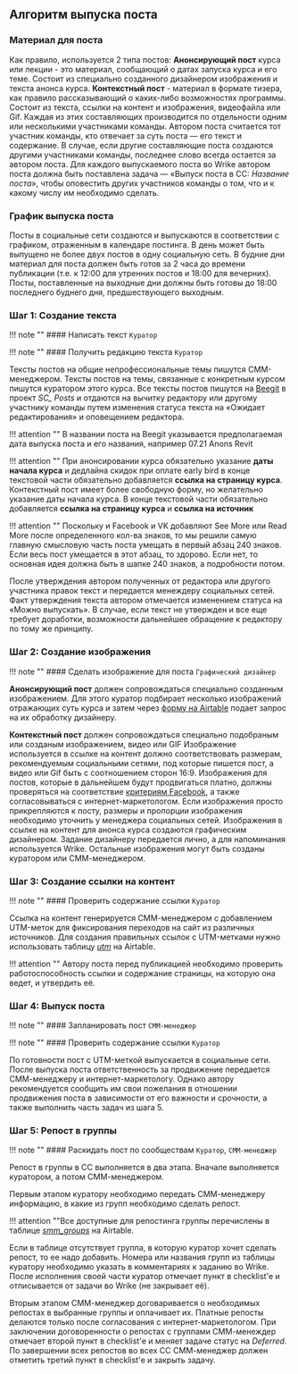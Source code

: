 ## Алгоритм выпуска поста



### Материал для поста

Как правило, используется 2 типа постов:
**Анонсирующий пост** курса или лекции - это материал, сообщающий о датах запуска курса и его теме. Состоит из специально созданного дизайнером изображения и текста анонса курса. 
**Контекстный пост** - материал в формате тизера, как правило рассказывающий о  каких-либо возможностях программы.  Состоит из текста, ссылки на контент и изображения, видеофайла или Gif.
Каждая из этих составляющих производится по отдельности одним или несколькими участниками команды. Автором поста считается тот участник команды, кто отвечает за суть поста — его текст и содержание. В случае, если другие составляющие поста создаются другими участниками команды, последнее слово всегда остается за автором поста. Для каждого выпускаемого поста во Wrike автором поста должна быть поставлена задача — «Выпуск поста в CC: *Название поста*», чтобы оповестить других участников команды о том, что и к какому числу им необходимо сделать.

### График выпуска поста

Посты в социальные сети создаются и выпускаются в соответствии с графиком, отраженным в календаре постинга. В день может быть выпущено не более двух постов в одну социальную сеть. В будние дни материал для поста должен быть готов за 2 часа до времени публикации (т.е. к 12:00 для утренних постов и 18:00 для вечерних). Посты, поставленные на выходные дни должны быть готовы до 18:00 последнего буднего дня, предшествующего выходным.

### Шаг 1: Создание текста

!!! note ""
	#### Написать текст
	`Куратор`

!!! note ""
	#### Получить редакцию текста
	`Куратор`

Тексты постов на общие непрофессиональные темы пишутся СММ-менеджером. Тексты постов на темы, связанные с конкретным курсом пишутся куратором этого курса. 
Все тексты постов пишутся на [Beegit](https://beegit.com) в проект *SC\_ Posts* и отдаются на вычитку редактору или другому участнику команды путем изменения статуса текста на «Ожидает редактирования» и оповещением редактора.

!!! attention ""
В названии поста на Beegit указывается предполагаемая дата выпуска поста и его названия,  например 07.21 Anons Revit 

!!! attention ""
При анонсировании курса обязательно указание **даты начала курса** и дедлайна скидок при оплате early bird в конце текстовой части обязательно добавляется **ссылка на страницу курса**. 
Контекстный пост имеет более свободную форму, но желательно указание даты начала курса. В конце текстовой части обязательно добавляется **ссылка на страницу курса** и **ссылка на источник**

!!! attention ""
Поскольку и Facebook и VK добавляют See More или Read More после определенного кол-ва знаков, то мы решили самую главную смысловую часть поста умещать в первый абзац 240 знаков. Если весь пост умещается в этот абзац, то здорово. Если нет, то основная идея должна быть в шапке 240 знаков, а подробности потом.

После утверждения автором полученных от редактора или другого участника правок текст и передается менеждеру социальных сетей. Факт утверждения текста автором отмечается изменением статуса на «Можно выпускать». В случае, если текст не утвержден и все еще требует доработки, возможности дальнейшее обращение к редактору по тому же принципу.

### Шаг 2: Создание изображения

!!! note ""
	#### Сделать изображение для поста
	`Графический дизайнер`

**Анонсирующий пост** должен сопровождаться специально созданным изображением. Для этого куратор подбирает  несколько изображений отражающих суть курса и затем через [форму на Airtable](https://airtable.com/shr6gxp63OgA1LFTc) подает запрос на их обработку дизайнеру. 

**Контекстный пост** должен сопровождаться специально подобраным или созданым изображением, видео или GIF
Изображение используется в ссылке на контент должно соответствовать размерам, рекомендуемым социальными сетями, под которые пишется пост, а видео или Gif быть с соотношением сторон 16:9.
Изображения для постов, которые в дальнейшем будут продвигаться платно, должны проверяться на соответствие [критериям Facebook](https://www.facebook.com/ads/tools/text_overlay), а также согласовываться с интернет-маркетологом. Если изображения просто прикрепляются к посту, размеры и пропорции изображения необходимо уточнить у менеджера социальных сетей. Изображения в ссылке на контент для анонса курса создаются графическим дизайнером. Задание дизайнеру передается лично, а для напоминания используется Wrike. Остальные изображения могут быть созданы куратором или СММ-менеджером.

### Шаг 3: Создание ссылки на контент

!!! note ""
	#### Проверить содержание ссылки
	`Куратор`

Ссылка на контент генерируется СММ-менеджером с добавлением UTM-меток для фиксирования переходов на сайт из различных источников. Для создания правильных ссылок с UTM-метками нужно использовать таблицу [*utm*](https://airtable.com/tblTXAm8GksHtF44D/viwpwGoNd5pY3ztzY) на Airtable. 

!!! attention ""
Автору поста перед публикацией необходимо проверить работоспособность ссылки и содержание страницы, на которую она ведет, и утвердить её.

### Шаг 4: Выпуск поста

!!! note ""
	#### Запланировать пост
	`СММ-менеджер`

!!! note ""	
	#### Проверить содержание ссылки
	`Куратор`

По готовности пост с UTM-меткой выпускается в социальные сети. После выпуска поста ответственность за продвижение передается СММ-менеджеру и интернет-маркетологу. Однако автору рекомендуется сообщить им свои пожелания в отношении продвижения поста в зависимости от его важности и срочности, а также выполнить часть задач из шага 5.

### Шаг 5: Репост в группы

!!! note ""
	#### Раскидать пост по сообществам
	`Куратор`, `СММ-менеджер`

Репост в группы в СС выполняется в два этапа. Вначале выполняется куратором, а потом СММ-менеджером.

Первым этапом куратору необходимо передать СММ-менеджеру информацию, в какие из групп необходимо сделать репост. 

!!! attention ""Все доступные для репостинга группы перечислены в таблице [*smm_groups*](https://airtable.com/tblrextNT8G0D71Eb/viwWQMu3jN5XLtily) на Airtable.

Если в таблице отсутствует группа, в которую куратор хочет сделать репост, то ее надо добавить. Номера или названия групп из таблицы куратору необходимо указать в комментариях к заданию во Wrike. После исполнения своей части куратор отмечает пункт в checklist'e и отписывается от задачи во Wrike (не закрывает её).

Вторым этапом СММ-менеджер договаривается о необходимых репостах в выбранные группы и оплачивает их. Платные репосты делаются только после согласования с интернет-маркетологом. При заключении договоренности о репостах с группами СММ-менеждер отмечает второй пункт в checklist'e и меняет задаче статус на *Deferred*. По завершении всех репостов во всех СС СММ-менеджер должен отметить третий пункт в checklist'е и закрыть задачу.
